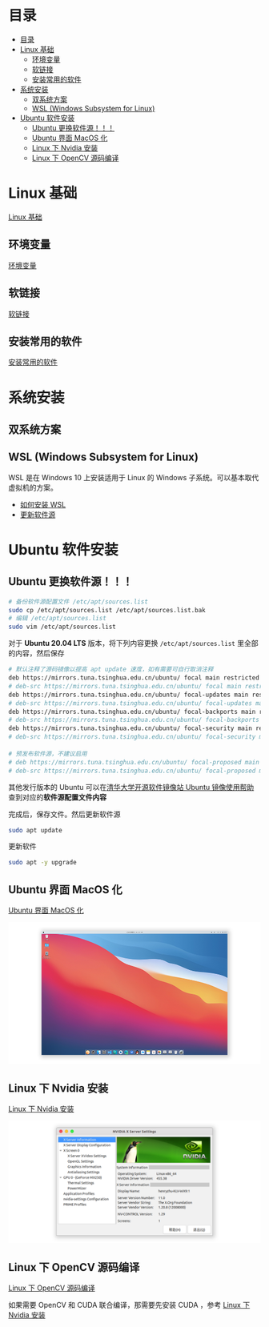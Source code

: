 # 目录
- [目录](#目录)
- [Linux 基础](#linux-基础)
  - [环境变量](#环境变量)
  - [软链接](#软链接)
  - [安装常用的软件](#安装常用的软件)
- [系统安装](#系统安装)
  - [双系统方案](#双系统方案)
  - [WSL (Windows Subsystem for Linux)](#wsl-windows-subsystem-for-linux)
- [Ubuntu 软件安装](#ubuntu-软件安装)
  - [Ubuntu 更换软件源！！！](#ubuntu-更换软件源)
  - [Ubuntu 界面 MacOS 化](#ubuntu-界面-macos-化)
  - [Linux 下 Nvidia 安装](#linux-下-nvidia-安装)
  - [Linux 下 OpenCV 源码编译](#linux-下-opencv-源码编译)


# Linux 基础
[Linux 基础](basic/basic.md)

## 环境变量
[环境变量](basic/basic.md#环境变量)
## 软链接
[软链接](basic/basic.md#软链接)
## 安装常用的软件
[安装常用的软件](basic/basic.md#安装常用的软件)

# 系统安装
## 双系统方案
## WSL (Windows Subsystem for Linux)
WSL 是在 Windows 10 上安装适用于 Linux 的 Windows 子系统。可以基本取代虚拟机的方案。
- [如何安装 WSL](wsl2/wsl2.md)
- [更新软件源](#ubuntu-更换软件源)


# Ubuntu 软件安装
## Ubuntu 更换软件源！！！
```bash
# 备份软件源配置文件 /etc/apt/sources.list
sudo cp /etc/apt/sources.list /etc/apt/sources.list.bak
# 编辑 /etc/apt/sources.list
sudo vim /etc/apt/sources.list
```

对于 **Ubuntu 20.04 LTS** 版本，将下列内容更换 `/etc/apt/sources.list` 里全部的内容，然后保存
```bash
# 默认注释了源码镜像以提高 apt update 速度，如有需要可自行取消注释
deb https://mirrors.tuna.tsinghua.edu.cn/ubuntu/ focal main restricted universe multiverse
# deb-src https://mirrors.tuna.tsinghua.edu.cn/ubuntu/ focal main restricted universe multiverse
deb https://mirrors.tuna.tsinghua.edu.cn/ubuntu/ focal-updates main restricted universe multiverse
# deb-src https://mirrors.tuna.tsinghua.edu.cn/ubuntu/ focal-updates main restricted universe multiverse
deb https://mirrors.tuna.tsinghua.edu.cn/ubuntu/ focal-backports main restricted universe multiverse
# deb-src https://mirrors.tuna.tsinghua.edu.cn/ubuntu/ focal-backports main restricted universe multiverse
deb https://mirrors.tuna.tsinghua.edu.cn/ubuntu/ focal-security main restricted universe multiverse
# deb-src https://mirrors.tuna.tsinghua.edu.cn/ubuntu/ focal-security main restricted universe multiverse

# 预发布软件源，不建议启用
# deb https://mirrors.tuna.tsinghua.edu.cn/ubuntu/ focal-proposed main restricted universe multiverse
# deb-src https://mirrors.tuna.tsinghua.edu.cn/ubuntu/ focal-proposed main restricted universe multiverse
```

其他发行版本的 Ubuntu 可以在[清华大学开源软件镜像站 Ubuntu 镜像使用帮助](https://mirror.tuna.tsinghua.edu.cn/help/ubuntu/) 查到对应的**软件源配置文件内容**

完成后，保存文件。然后更新软件源
```bash
sudo apt update
```
更新软件
```bash
sudo apt -y upgrade
```

## Ubuntu 界面 MacOS 化
[Ubuntu 界面 MacOS 化](desktop-MacOS/desktop-MacOS.md)

![最终效果](desktop-MacOS/img/finalDesktop-aft.png)


## Linux 下 Nvidia 安装
[Linux 下 Nvidia 安装](nvidia/nvidia.md)

![Nvidia 驱动](nvidia/img/nvidia-settings-gpu-aft.png)

## Linux 下 OpenCV 源码编译
[Linux 下 OpenCV 源码编译](opencv/opencv.md)

如果需要 OpenCV 和 CUDA 联合编译，那需要先安装 CUDA ，参考 [Linux 下 Nvidia 安装](#linux-下-nvidia-安装)

